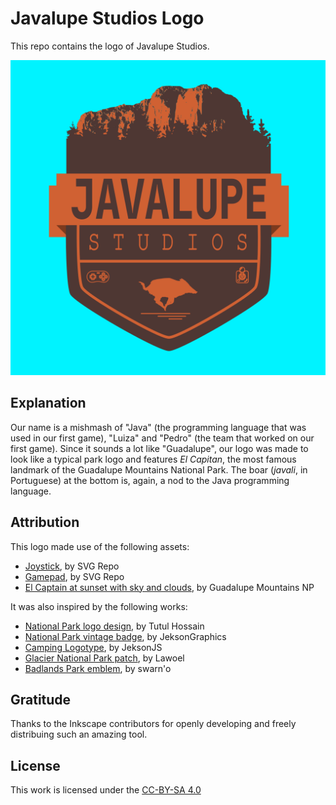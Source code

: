 # Javalupe Studios Logo

This repo contains the logo of Javalupe Studios.

![javalupe-logo](logo/javalupe-logo.png)

## Explanation

Our name is a mishmash of "Java" (the programming language that was used in our first game), "Luiza" and "Pedro" (the team that worked on our first game). Since it sounds a lot like "Guadalupe", our logo was made to look like a typical park logo and features *El Capitan*, the most famous landmark of the Guadalupe Mountains National Park. The boar (*javali*, in Portuguese) at the bottom is, again, a nod to the Java programming language.

## Attribution

This logo made use of the following assets:

- [Joystick](https://www.svgrepo.com/svg/149679/joystick), by SVG Repo
- [Gamepad](https://www.svgrepo.com/svg/19042/game-controller), by SVG Repo
- [El Captain at sunset with sky and clouds](https://www.goodfreephotos.com/united-states/texas/guadalupe-mountains-national-park/el-captain-at+sunset-with-sky-and-clouds.jpg.php), by Guadalupe Mountains NP

It was also inspired by the following works:

- [National Park logo design](https://www.behance.net/gallery/87434841/National-Park-Logo-Design), by Tutul Hossain
- [National Park vintage badge](https://www.vecteezy.com/vector-art/223967-national-park-vintage-badge-mountain-explorer-label-outdoor-adventure-logo-design-with-bear-travel-and-hipster-insignia-wilderness-forest-camping-emblem-hiking-backpack-vector-design-typography), by JeksonGraphics
- [Camping Logotype](https://www.canstockphoto.com.br/logotypes-logotipos-acampamento-55070898.html), by JeksonJS
- [Glacier National Park patch](https://www.dreamstime.com/vector-glacier-national-park-patch-logo-design-image252619622), by Lawoel
- [Badlands Park emblem](https://www.freepik.com/premium-vector/badlands-park-emblem-patch-logo-illustration_25034751.htm#query=yellowstone%20logo&position=36&from_view=keyword&track=ais), by swarn'o

## Gratitude

Thanks to the Inkscape contributors for openly developing and freely distribuing such an amazing tool.

## License

This work is licensed under the [CC-BY-SA 4.0](https://creativecommons.org/licenses/by-sa/4.0/)
